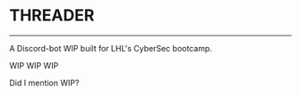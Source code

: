 # THREADER
---
A Discord-bot WIP built for LHL's CyberSec bootcamp.

WIP WIP WIP

Did I mention WIP?